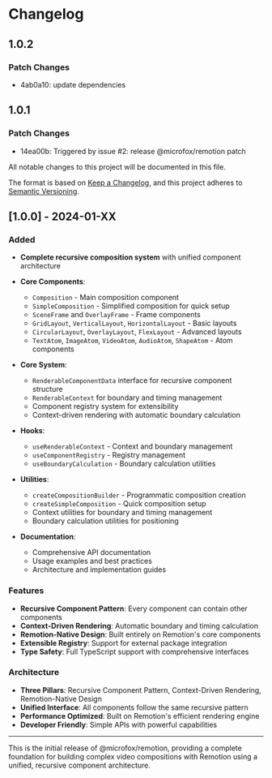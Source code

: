 # Changelog

## 1.0.2

### Patch Changes

- 4ab0a10: update dependencies

## 1.0.1

### Patch Changes

- 14ea00b: Triggered by issue #2: release @microfox/remotion patch

All notable changes to this project will be documented in this file.

The format is based on [Keep a Changelog](https://keepachangelog.com/en/1.0.0/),
and this project adheres to [Semantic Versioning](https://semver.org/spec/v2.0.0.html).

## [1.0.0] - 2024-01-XX

### Added

- **Complete recursive composition system** with unified component architecture
- **Core Components**:
  - `Composition` - Main composition component
  - `SimpleComposition` - Simplified composition for quick setup
  - `SceneFrame` and `OverlayFrame` - Frame components
  - `GridLayout`, `VerticalLayout`, `HorizontalLayout` - Basic layouts
  - `CircularLayout`, `OverlayLayout`, `FlexLayout` - Advanced layouts
  - `TextAtom`, `ImageAtom`, `VideoAtom`, `AudioAtom`, `ShapeAtom` - Atom components

- **Core System**:
  - `RenderableComponentData` interface for recursive component structure
  - `RenderableContext` for boundary and timing management
  - Component registry system for extensibility
  - Context-driven rendering with automatic boundary calculation

- **Hooks**:
  - `useRenderableContext` - Context and boundary management
  - `useComponentRegistry` - Registry management
  - `useBoundaryCalculation` - Boundary calculation utilities

- **Utilities**:
  - `createCompositionBuilder` - Programmatic composition creation
  - `createSimpleComposition` - Quick composition setup
  - Context utilities for boundary and timing management
  - Boundary calculation utilities for positioning

- **Documentation**:
  - Comprehensive API documentation
  - Usage examples and best practices
  - Architecture and implementation guides

### Features

- **Recursive Component Pattern**: Every component can contain other components
- **Context-Driven Rendering**: Automatic boundary and timing calculation
- **Remotion-Native Design**: Built entirely on Remotion's core components
- **Extensible Registry**: Support for external package integration
- **Type Safety**: Full TypeScript support with comprehensive interfaces

### Architecture

- **Three Pillars**: Recursive Component Pattern, Context-Driven Rendering, Remotion-Native Design
- **Unified Interface**: All components follow the same recursive pattern
- **Performance Optimized**: Built on Remotion's efficient rendering engine
- **Developer Friendly**: Simple APIs with powerful capabilities

---

This is the initial release of @microfox/remotion, providing a complete foundation for building complex video compositions with Remotion using a unified, recursive component architecture.

